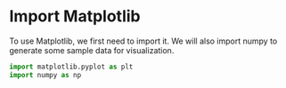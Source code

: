 # Import Matplotlib

To use Matplotlib, we first need to import it. We will also import numpy to generate some sample data for visualization.

```python
import matplotlib.pyplot as plt
import numpy as np
```
